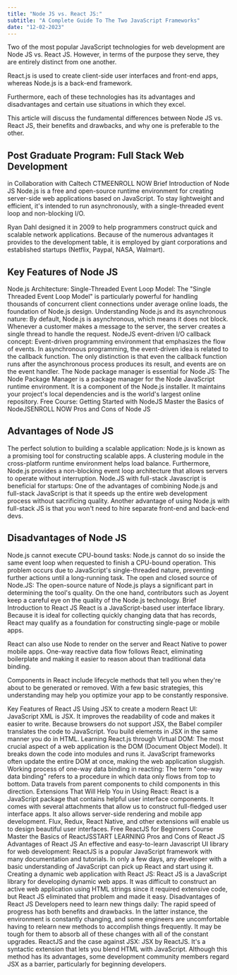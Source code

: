 ```yaml
---
title: "Node JS vs. React JS:"
subtitle: "A Complete Guide To The Two JavaScript Frameworks"
date: "12-02-2023"
---
```

Two of the most popular JavaScript technologies for web development are Node JS vs. React JS. However, in terms of the purpose they serve, they are entirely distinct from one another.

React.js is used to create client-side user interfaces and front-end apps, whereas Node.js is a back-end framework.

Furthermore, each of these technologies has its advantages and disadvantages and certain use situations in which they excel.

This article will discuss the fundamental differences between Node JS vs. React JS, their benefits and drawbacks, and why one is preferable to the other.

## Post Graduate Program: Full Stack Web Development
in Collaboration with Caltech CTMEENROLL NOW
Brief Introduction of Node JS
Node.js is a free and open-source runtime environment for creating server-side web applications based on JavaScript. To stay lightweight and efficient, it's intended to run asynchronously, with a single-threaded event loop and non-blocking I/O. 

Ryan Dahl designed it in 2009 to help programmers construct quick and scalable network applications. Because of the numerous advantages it provides to the development table, it is employed by giant corporations and established startups (Netflix, Paypal, NASA, Walmart).

## Key Features of Node JS
Node.js Architecture: Single-Threaded Event Loop Model: The "Single Threaded Event Loop Model" is particularly powerful for handling thousands of concurrent client connections under average online loads, the foundation of Node.js design.
Understanding Node.js and its asynchronous nature: By default, Node.js is asynchronous, which means it does not block. Whenever a customer makes a message to the server, the server creates a single thread to handle the request. 
NodeJS event-driven I/O callback concept: Event-driven programming environment that emphasizes the flow of events. In asynchronous programming, the event-driven idea is related to the callback function. The only distinction is that even the callback function runs after the asynchronous process produces its result, and events are on the event handler.
The Node package manager is essential for Node JS: The Node Package Manager is a package manager for the Node JavaScript runtime environment. It is a component of the Node.js installer. It maintains your project's local dependencies and is the world's largest online repository. 
Free Course: Getting Started with NodeJS
Master the Basics of NodeJSENROLL NOW
Pros and Cons of Node JS
## Advantages of Node JS
The perfect solution to building a scalable application: Node.js is known as a promising tool for constructing scalable apps. A clustering module in the cross-platform runtime environment helps load balance. Furthermore, Node.js provides a non-blocking event loop architecture that allows servers to operate without interruption.
Node.JS with full-stack Javascript is beneficial for startups: One of the advantages of combining Node.js and full-stack JavaScript is that it speeds up the entire web development process without sacrificing quality. Another advantage of using Node.js with full-stack JS is that you won't need to hire separate front-end and back-end devs. 
## Disadvantages of Node JS
Node.js cannot execute CPU-bound tasks: Node.js cannot do so inside the same event loop when requested to finish a CPU-bound operation. This problem occurs due to JavaScript's single-threaded nature, preventing further actions until a long-running task.
The open and closed source of Node.JS: The open-source nature of Node.js plays a significant part in determining the tool's quality. On the one hand, contributors such as Joyent keep a careful eye on the quality of the Node.js technology. 
Brief Introduction to React JS
React is a JavaScript-based user interface library. Because it is ideal for collecting quickly changing data that has records, React may qualify as a foundation for constructing single-page or mobile apps.

React can also use Node to render on the server and React Native to power mobile apps. One-way reactive data flow follows React, eliminating boilerplate and making it easier to reason about than traditional data binding.

Components in React include lifecycle methods that tell you when they're about to be generated or removed. With a few basic strategies, this understanding may help you optimize your app to be constantly responsive.

Key Features of React JS
Using JSX to create a modern React UI: JavaScript XML is JSX. It improves the readability of code and makes it easier to write. Because browsers do not support JSX, the Babel compiler translates the code to JavaScript. You build elements in JSX in the same manner you do in HTML. 
Learning React.js through Virtual DOM: The most crucial aspect of a web application is the DOM (Document Object Model). It breaks down the code into modules and runs it. JavaScript frameworks often update the entire DOM at once, making the web application sluggish.
Working process of one-way data binding in reacting: The term "one-way data binding" refers to a procedure in which data only flows from top to bottom. Data travels from parent components to child components in this direction. 
Extensions That Will Help You in Using React: React is a JavaScript package that contains helpful user interface components. It comes with several attachments that allow us to construct full-fledged user interface apps. It also allows server-side rendering and mobile app development. Flux, Redux, React Native, and other extensions will enable us to design beautiful user interfaces.
Free ReactJS for Beginners Course
Master the Basics of ReactJSSTART LEARNING
Pros and Cons of React JS
Advantages of React JS
An effective and easy-to-learn Javascript UI library for web development: ReactJS is a popular JavaScript framework with many documentation and tutorials. In only a few days, any developer with a basic understanding of JavaScript can pick up React and start using it. 
Creating a dynamic web application with React JS: React JS is a JavaScript library for developing dynamic web apps. It was difficult to construct an active web application using HTML strings since it required extensive code, but React JS eliminated that problem and made it easy.
Disadvantages of React JS
Developers need to learn new things daily: The rapid speed of progress has both benefits and drawbacks. In the latter instance, the environment is constantly changing, and some engineers are uncomfortable having to relearn new methods to accomplish things frequently. It may be tough for them to absorb all of these changes with all of the constant upgrades. 
ReactJS and the case against JSX: JSX by ReactJS. It's a syntactic extension that lets you blend HTML with JavaScript. Although this method has its advantages, some development community members regard JSX as a barrier, particularly for beginning developers. 